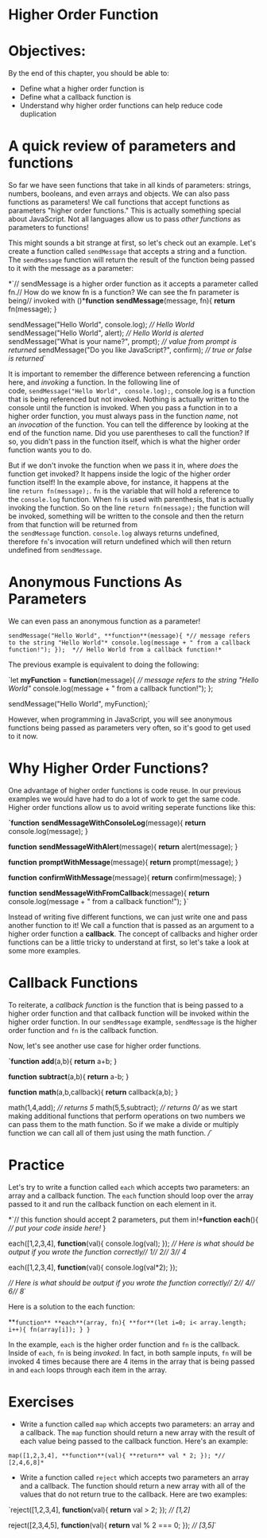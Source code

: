 # Higher Order Function

# **Objectives:**

By the end of this chapter, you should be able to:

- Define what a higher order function is
- Define what a callback function is
- Understand why higher order functions can help reduce code duplication

# **A quick review of parameters and functions**

So far we have seen functions that take in all kinds of parameters: strings, numbers, booleans, and even arrays and objects. We can also pass functions as parameters! We call functions that accept functions as parameters "higher order functions." This is actually something special about JavaScript. Not all languages allow us to pass *other functions* as parameters to functions!

This might sounds a bit strange at first, so let's check out an example. Let's create a function called `sendMessage` that accepts a string and a function. The `sendMessage` function will return the result of the function being passed to it with the message as a parameter:

*`// sendMessage is a higher order function as it accepts a parameter called fn.// How do we know fn is a function? We can see the fn parameter is being// invoked with ()***function** **sendMessage**(message, fn){
    **return** fn(message);
}

sendMessage("Hello World", console.log); *// Hello World*
sendMessage("Hello World", alert); *// Hello World is alerted*
sendMessage("What is your name?", prompt); *// value from prompt is returned*
sendMessage("Do you like JavaScript?", confirm); *// true or false is returned*`

It is important to remember the difference between referencing a function here, and *invoking* a function. In the following line of code, `sendMessage("Hello World", console.log);`, console.log is a function that is being referenced but not invoked. Nothing is actually written to the console until the function is invoked. When you pass a function in to a higher order function, you must always pass in the function *name*, not an *invocation* of the function. You can tell the difference by looking at the end of the function name. Did you use parentheses to call the function? If so, you didn't pass in the function itself, which is what the higher order function wants you to do.

But if we don't invoke the function when we pass it in, where *does* the function get invoked? It happens inside the logic of the higher order function itself! In the example above, for instance, it happens at the line `return fn(message);`. `fn` is the variable that will hold a reference to the `console.log` function. When `fn` is used with parenthesis, that is actually invoking the function. So on the line `return fn(message);` the function will be invoked, something will be written to the console and then the return from that function will be returned from the `sendMessage` function. `console.log` always returns undefined, therefore `fn`'s invocation will return undefined which will then return undefined from `sendMessage`.

# **Anonymous Functions As Parameters**

We can even pass an anonymous function as a parameter!

`sendMessage("Hello World", **function**(message){
    *// message refers to the string "Hello World"*
    console.log(message + " from a callback function!");
});  *// Hello World from a callback function!*`

The previous example is equivalent to doing the following:

`let **myFunction** = **function**(message){
    *// message refers to the string "Hello World"*
    console.log(message + " from a callback function!");
};

sendMessage("Hello World", myFunction);`

However, when programming in JavaScript, you will see anonymous functions being passed as parameters very often, so it's good to get used to it now.

# **Why Higher Order Functions?**

One advantage of higher order functions is code reuse. In our previous examples we would have had to do a lot of work to get the same code. Higher order functions allow us to avoid writing seperate functions like this:

**`function** **sendMessageWithConsoleLog**(message){
    **return** console.log(message);
}

**function** **sendMessageWithAlert**(message){
    **return** alert(message);
}

**function** **promptWithMessage**(message){
    **return** prompt(message);
}

**function** **confirmWithMessage**(message){
    **return** confirm(message);
}

**function** **sendMessageWithFromCallback**(message){
    **return** console.log(message + " from a callback function!");
}`

Instead of writing five different functions, we can just write one and pass another function to it! We call a function that is passed as an argument to a higher order function a **callback**. The concept of callbacks and higher order functions can be a little tricky to understand at first, so let's take a look at some more examples.

# **Callback Functions**

To reiterate, a *callback function* is the function that is being passed to a higher order function and that callback function will be invoked within the higher order function. In our `sendMessage` example, `sendMessage` is the higher order function and `fn` is the callback function.

Now, let's see another use case for higher order functions.

**`function** **add**(a,b){
    **return** a+b;
}

**function** **subtract**(a,b){
    **return** a-b;
}

**function** **math**(a,b,callback){
    **return** callback(a,b);
}

math(1,4,add); *// returns 5*
math(5,5,subtract); *// returns 0/*
as we start making additional functions that perform operations on
two numbers we can pass them to the math function. So if we make a
divide or multiply function we can call all of them just using the
math function.
*/*`

# **Practice**

Let's try to write a function called `each` which accepts two parameters: an array and a callback function. The `each` function should loop over the array passed to it and run the callback function on each element in it.

*`// this function should accept 2 parameters, put them in!***function** **each**(){
    *// put your code inside here!*
}

each([1,2,3,4], **function**(val){
    console.log(val);
});
*// Here is what should be output if you wrote the function correctly// 1// 2// 3// 4*

each([1,2,3,4], **function**(val){
    console.log(val*2);
});

*// Here is what should be output if you wrote the function correctly// 2// 4// 6// 8*`

Here is a solution to the each function:

**`function** **each**(array, fn){
    **for**(let i=0; i< array.length; i++){
        fn(array[i]);
    }
}`

In the example, `each` is the higher order function and `fn` is the callback. Inside of `each`, `fn` is being *invoked*. In fact, in both sample inputs, `fn` will be invoked 4 times because there are 4 items in the array that is being passed in and `each` loops through each item in the array.

# **Exercises**

- Write a function called `map` which accepts two parameters: an array and a callback. The `map` function should return a new array with the result of each value being passed to the callback function. Here's an example:

`map([1,2,3,4], **function**(val){
    **return** val * 2;
}); *// [2,4,6,8]*`

- Write a function called `reject` which accepts two parameters an array and a callback. The function should return a new array with all of the values that do not return true to the callback. Here are two examples:

`reject([1,2,3,4], **function**(val){
    **return** val > 2;
}); *// [1,2]*

reject([2,3,4,5], **function**(val){
    **return** val % 2 === 0;
}); *// [3,5]*`